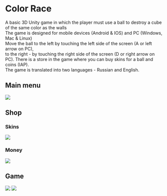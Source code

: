 # Color Race
A basic 3D Unity game in which the player must use a ball to destroy a cube of the same color as the walls\
The game is designed for mobile devices (Android & IOS) and PC (Windows, Mac & Linux)\
Move the ball to the left by touching the left side of the screen (A or left arrow on PC), \
to the right - by touching the right side of the screen (D or right arrow on PC).
There is a store in the game where you can buy skins for a ball and coins (IAP).\
The game is translated into two languages - Russian and English.
## Main menu
<img src = "https://i.ibb.co/VtxQnfD/photo-2022-05-31-17-08-20.jpg">

## Shop

### Skins
<img src = "https://i.ibb.co/5FC2Y14/photo-2022-05-31-17-10-30.jpg">

### Money
<img src = "https://i.ibb.co/YkQVvLj/photo-2022-05-31-17-12-18.jpg">

## Game
<img src = "https://i.ibb.co/bLyqBCj/photo-2022-05-31-17-14-30.jpg">
<img src = "https://i.ibb.co/thp9V7X/photo-2022-05-31-17-17-30.jpg">
